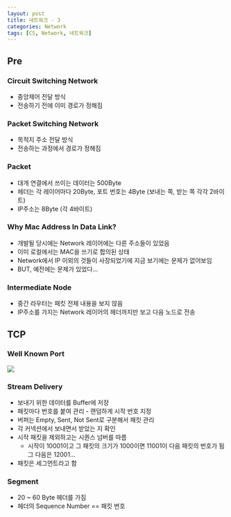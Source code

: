 ```yaml
---
layout: post
title: 네트워크 - 3
categories: Network
tags: [CS, Network, 네트워크]
---
```


## Pre

### Circuit Switching Network

- 중앙제어 전달 방식
- 전송하기 전에 이미 경로가 정해짐

### Packet Switching Network

- 목적지 주소 전달 방식
- 전송하는 과정에서 경로가 정해짐

### Packet

- 대개 연결에서 쓰이는 데이터는 500Byte
- 헤더는 각 레이어마다 20Byte, 포트 번호는 4Byte (보내는 쪽, 받는 쪽 각각 2바이트)
- IP주소는 8Byte (각 4바이트)

### Why Mac Address In Data Link?

- 개발될 당시에는 Network 레이어에는 다른 주소들이 있었음
- 이미 로컬에서는 MAC을 쓰기로 합의된 상태
- Network에서 IP 이외의 것들이 사장되었기에 지금 보기에는 문제가 없어보임
- BUT, 예전에는 문제가 있었다...

### Intermediate Node

- 중간 라우터는 패킷 전체 내용을 보지 않음
- IP주소를 가지는 Network 레이어의 헤더까지만 보고 다음 노드로 전송

## TCP

### Well Known Port

<img src="https://t1.daumcdn.net/cfile/tistory/247E473356FB590B30?download">

### Stream Delivery

- 보내기 위한 데이터를 Buffer에 저장
- 패킷마다 번호를 붙여 관리 - 랜덤하게 시작 번호 지정
- 버퍼는 Empty, Sent, Not Sent로 구분해서 패킷 관리
- 각 커넥션에서 보내면서 받았는 지 확인
- 시작 패킷을 제외하고는 시퀀스 넘버를 따름
  - 시작이 10001이고 그 패킷의 크기가 1000이면 11001이 다음 패킷의 번호가 됨 그 다음은 12001...
- 패킷은 세그먼트라고 함

### Segment

- 20 ~ 60 Byte 헤더를 가짐
- 헤더의 Sequence Number == 패킷 번호

